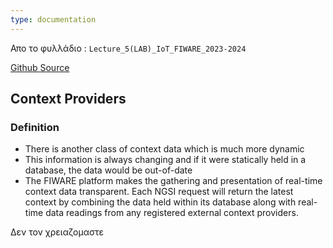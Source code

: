 ```yaml
---
type: documentation
---
```




Απο το φυλλάδιο : `Lecture_5(LAB)_IoT_FIWARE_2023-2024`

[Github Source](https://github.com/FIWARE/tutorials.Getting-Started/tree/NGSI-v2)

## Context Providers 

### Definition 

- There is another class of context data which is much more dynamic 
- This information is always changing and if it were statically held in a database, the data would be out-of-date 
- The FIWARE platform makes the gathering and presentation of real-time  context data transparent. Each NGSI request will return the latest context  by combining the data held within its database along with real-time data  readings from any registered external context providers.


Δεν τον χρειαζομαστε 

